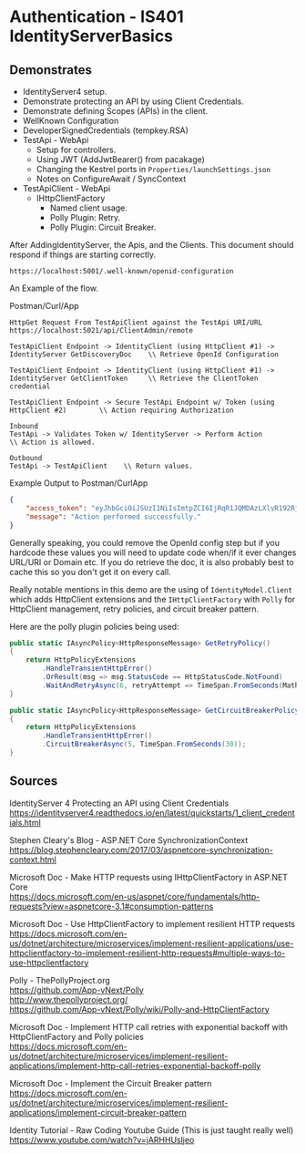 # Authentication - IS401 IdentityServerBasics

## Demonstrates

 * IdentityServer4 setup.  
 * Demonstrate protecting an API by using Client Credentials.  
 * Demonstrate defining Scopes (APIs) in the client.
 * WellKnown Configuration
 * DeveloperSignedCredentials (tempkey.RSA)
 * TestApi - WebApi
   * Setup for controllers.
   * Using JWT (AddJwtBearer() from pacakage)
   * Changing the Kestrel ports in `Properties/launchSettings.json`
   * Notes on ConfigureAwait / SyncContext
 * TestApiClient - WebApi
   * IHttpClientFactory
     * Named client usage.
     * Polly Plugin: Retry.
     * Polly Plugin: Circuit Breaker.

After AddingIdentityServer, the Apis, and the Clients. This document should respond if things are starting correctly.
```
https://localhost:5001/.well-known/openid-configuration  
```

An Example of the flow.

Postman/Curl/App  
```
HttpGet Request From TestApiClient against the TestApi URI/URL
https://localhost:5021/api/ClientAdmin/remote
```

```
TestApiClient Endpoint -> IdentityClient (using HttpClient #1) -> IdentityServer GetDiscoveryDoc    \\ Retrieve OpenId Configuration   
```

```
TestApiClient Endpoint -> IdentityClient (using HttpClient #1) -> IdentityServer GetClientToken     \\ Retrieve the ClientToken credential  
```

```
TestApiClient Endpoint -> Secure TestApi Endpoint w/ Token (using HttpClient #2)        \\ Action requiring Authorization  
```

```
Inbound
TestApi -> Validates Token w/ IdentityServer -> Perform Action       \\ Action is allowed.
```

```
Outbound
TestApi -> TestApiClient    \\ Return values.
```

Example Output to Postman/CurlApp
```json
{
    "access_token": "eyJhbGciOiJSUzI1NiIsImtpZCI6IjRqR1JQMDAzLXlvR192RjR5Q2V3aXciLCJ0eXAiOiJhdCtqd3QifQ.eyJuYmYiOjE1ODI2NzQ4OTEsImV4cCI6MTU4MjY3ODQ5MSwiaXNzIjoiaHR0cHM6Ly9sb2NhbGhvc3Q6NTAwMSIsImF1ZCI6IlRlc3RBcGkiLCJjbGllbnRfaWQiOiJUZXN0Q2xpZW50Iiwic2NvcGUiOlsiVGVzdEFwaSJdfQ.xuwGGPXzeeleBxqj4YlKYj9pZANmL3XXt74bEgiyEUeQv-kaYN7Pu1eKaj7XfM0y2pLENZuzU2bWTA-zcN0NZZPJqrzXOKfaztSzut2lAhMTQsWCVv9YLY7wj_VNMg1M3ytqcEuDtlbOKByIA95i7R8dLhMrcNzXtVah5Mqan5b2xMKRV__Ghm7RW9mhbaMBtWZ_Pe13AexuJBPTpFl0Il_T7JDlhmvWPVlNOzzD6d4nhw9J9zlFrwQNhIwBH_n0Yu8CNzDc405U6rGE4uliRnpU0-AItF4KpkT66etBjylx6rAJR-Zfzor7wwjkSoDni1aJlOK4uS6WxZD70qfUyw",
    "message": "Action performed successfully."
}
```

Generally speaking, you could remove the OpenId config step but if you hardcode these values you will need to update code when/if it ever changes URL/URI or Domain etc.
If you do retrieve the doc, it is also probably best to cache this so you don't get it on every call.

Really notable mentions in this demo are the using of `IdentityModel.Client` which adds HttpClient extensions and the `IHttpClientFactory` with `Polly` for HttpClient management, retry policies, and circuit breaker pattern.  

Here are the polly plugin policies being used:  

```csharp
public static IAsyncPolicy<HttpResponseMessage> GetRetryPolicy()
{
    return HttpPolicyExtensions
        .HandleTransientHttpError()
        .OrResult(msg => msg.StatusCode == HttpStatusCode.NotFound)
        .WaitAndRetryAsync(6, retryAttempt => TimeSpan.FromSeconds(Math.Pow(2, retryAttempt)));
}

public static IAsyncPolicy<HttpResponseMessage> GetCircuitBreakerPolicy()
{
    return HttpPolicyExtensions
        .HandleTransientHttpError()
        .CircuitBreakerAsync(5, TimeSpan.FromSeconds(30));
}
```

## Sources

IdentityServer 4 Protecting an API using Client Credentials  
https://identityserver4.readthedocs.io/en/latest/quickstarts/1_client_credentials.html  

Stephen Cleary's Blog - ASP.NET Core SynchronizationContext  
https://blog.stephencleary.com/2017/03/aspnetcore-synchronization-context.html  

Microsoft Doc - Make HTTP requests using IHttpClientFactory in ASP.NET Core  
https://docs.microsoft.com/en-us/aspnet/core/fundamentals/http-requests?view=aspnetcore-3.1#consumption-patterns  

Microsoft Doc - Use HttpClientFactory to implement resilient HTTP requests  
https://docs.microsoft.com/en-us/dotnet/architecture/microservices/implement-resilient-applications/use-httpclientfactory-to-implement-resilient-http-requests#multiple-ways-to-use-httpclientfactory  

Polly - ThePollyProject.org  
https://github.com/App-vNext/Polly  
http://www.thepollyproject.org/  
https://github.com/App-vNext/Polly/wiki/Polly-and-HttpClientFactory  

Microsoft Doc - Implement HTTP call retries with exponential backoff with HttpClientFactory and Polly policies  
https://docs.microsoft.com/en-us/dotnet/architecture/microservices/implement-resilient-applications/implement-http-call-retries-exponential-backoff-polly  

Microsoft Doc - Implement the Circuit Breaker pattern  
https://docs.microsoft.com/en-us/dotnet/architecture/microservices/implement-resilient-applications/implement-circuit-breaker-pattern  

Identity Tutorial - Raw Coding Youtube Guide (This is just taught really well)   
https://www.youtube.com/watch?v=jARHHUsljeo  
